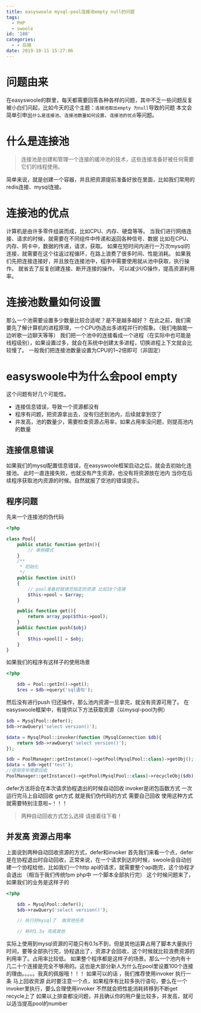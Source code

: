 ```yaml
---
title: easyswoole mysql-pool连接池empty null的问题
tags:
  - PHP
  - swoole
id: '188'
categories:
  - - 后端
date: 2019-10-11 15:27:06
---
```


# 问题由来

在easyswoole的群里，每天都需要回答各种各样的问题，其中不乏一些问题反复被小白们问起，比如今天的这个主题：`连接池取出empty 为null`导致的问题 本文会简单引申出`什么是连接池`、`连接池数量如何设置`、`连接池的优点`等问题。

# 什么是连接池

> 连接池是创建和管理一个连接的缓冲池的技术，这些连接准备好被任何需要它们的线程使用。

简单来说，就是创建一个容器，并且把资源提前准备好放在里面，比如我们常用的redis连接、mysql连接。

# 连接池的优点

计算机是由许多零件组装而成，比如CPU、内存、硬盘等等。 当我们进行网络连接、请求的时候，就需要在不同组件中传递和返回各种信号、数据 比如在CPU、内存、网卡中，数据的传递，请求，获取。 如果在短时间内进行一万次mysql的连接，就需要在这个往返过程循环，在路上浪费了很多时间、性能消耗。 如果我们先把连接连接好，并且放在连接池中，程序中需要使用就从池中获取，执行操作。 就省去了反复创建连接、断开连接的操作。 可以减少I/O操作，提高资源利用率。

# 连接池数量如何设置

那么一个池需要设置多少数量比较合适呢？是不是越多越好？ 在此之前，我们需要先了解计算机的进程原理，一个CPU伪造出多进程并行的假象。（我们电脑能一边听歌一边聊天等等） 我们把一个池中的连接看成一个进程（在实际中也可能是线程级别），如果设置过多，就会在系统中创建太多进程，切换进程上下文就会比较慢了。 一般我们把连接池数量设置为CPU的1~2倍即可（非固定）

# easyswoole中为什么会pool empty

这个问题有好几个可能性。

*   连接信息错误，导致一个资源都没有
*   程序有问题，把资源拿出去，没有归还到池内，后续就拿到空了
*   并发高，池的数量少，需要检查资源占用率，如果占用率没问题，则提高池内的数量

## 连接信息错误

如果我们的mysql配置信息错误，在easyswoole框架启动之后，就会去初始化连接池。 此时一直连接失败，也就没有产生资源，也没有将资源放在池内 当你在后续程序获取池内资源的时候。自然就报了空池的错误提示。

## 程序问题

先来一个连接池的伪代码

```php
<?php

class Pool{
    public static function getIn(){
        // 单例模式
    }
    /**
     * 初始化
     */
    public function init()
    {
        // pool准备好就填充指定的资源 比如10个连接
        $this->pool = $array;
    }

    public function get(){
        return array_pop($this->pool);
    }   
    public function push($obj)
    {
        $this->pool[] = $obj;
    }
}
```

如果我们的程序有这样子的使用场景

```php
<?php

    $db = Pool::getIn()->get();
    $res = $db->query('sql语句');
```

然后没有进行push 归还操作，那么池内资源一旦拿完，就没有资源可用了。 在easyswoole框架中，有提供以下方法获取资源（以mysql-pool为例）

```php
$db = MysqlPool::defer();
$db->rawQuery('select version()');
```

```php
$data = MysqlPool::invoker(function (MysqlConnection $db){
    return $db->rawQuery('select version()');
});
```

```php
$db = PoolManager::getInstance()->getPool(MysqlPool::class)->getObj();
$data = $db->get('test');
//使用完毕需要回收
PoolManager::getInstance()->getPool(MysqlPool::class)->recycleObj($db);
```

defer方法将会在本次请求协程退出的时候自动回收 invoker是闭包函数方式 一次运行完马上自动回收 get方式 就是我们伪代码的方式 需要自己回收 使用这种方式就需要特别注意啦~！！！

> 两种自动回收方式怎么选择 请接着往下看！

## 并发高 资源占用率

上面说到两种自动回收资源的方式，defer和invoker 首先我们来看一个点，defer是在协程退出时自动回收，正常来说，在一个请求到达的时候，swoole会自动创建一个协程给他，比如我们一个http api的请求，就需要整个api跑完，这个协程才会退出 （相当于我们传统fpm php中 一个脚本全部执行完） 这个时候问题来了，如果我们的业务是这样子的

```php
<?php

    $db = MysqlPool::defer();
    $db->rawQuery('select version()');

    // 执行好mysql了  做其他任务

    // 耗时1.5s 完成其他


```

实际上使用到mysql资源的可能只有0.1s不到，但是其他运算占用了脚本大量执行时间，要等全部执行完，协程退出了，资源才会回收，这个时候就比较浪费资源的利用率了。占用率比较低。 如果整个程序都是这样子的场景。那么一个池内有十几二十个连接是完全不够用的。这也是大部分新人为什么在pool里设置100个连接的理由。。。。。我真的佩服哦！！！ 如果可以的话 ，我们推荐使用invoker 执行一条 马上回收资源 此时要注意一个点，如果程序有比较多执行语句，要么在一个invoker里执行，要么合理使用invoker 不然就会把性能消耗转移到不断get recycle上了 如果以上排查都没问题，并且确认你的用户量比较多，并发高，就可以适当提高pool的number